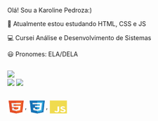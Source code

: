 Olá! Sou a Karoline Pedroza:)

 📘 Atualmente estou estudando HTML, CSS e JS 	
	
💻 Cursei Análise e Desenvolvimento de Sistemas

😃 Pronomes: ELA/DELA
 
 ##
 
 <a href="https://www.linkedin.com/in/karolinepedroza/" rel="nofollow" target="blank">
 <img src="https://camo.githubusercontent.com/c00f87aeebbec37f3ee0857cc4c20b21fefde8a96caf4744383ebfe44a47fe3f/68747470733a2f2f696d672e736869656c64732e696f2f62616467652f2d4c696e6b6564496e2d2532333030373742353f7374796c653d666f722d7468652d6261646765266c6f676f3d6c696e6b6564696e266c6f676f436f6c6f723d7768697465" data-canonical-src="https://img.shields.io/badge/-LinkedIn-%230077B5?style=for-the-badge&amp;logo=linkedin&amp;logoColor=white" style="max-width: 100%;"></a>
 
	
			
 <div>
 
<img height="130em" src="https://github-readme-stats.vercel.app/api?username=karolinepedroza&show_icons=true&theme=dracula&hide=contribs,prs"/>
<img height="130em" src="https://github-readme-stats.vercel.app/api/top-langs/?username=karolinepedroza&theme=dracula&layout=compact" />
 
</div>
 
 ##
 
<img align="center" alt="HTML" height="30" width="40" src="https://raw.githubusercontent.com/devicons/devicon/master/icons/html5/html5-original.svg" style="max-width: 100%;">,
<img align="center" alt="CSS" height="30" width="40" src="https://raw.githubusercontent.com/devicons/devicon/master/icons/css3/css3-original.svg" style="max-width: 100%;">,
<img align="center" alt="Js" height="30" width="40" src="https://raw.githubusercontent.com/devicons/devicon/master/icons/javascript/javascript-plain.svg" style="max-width: 100%;">

